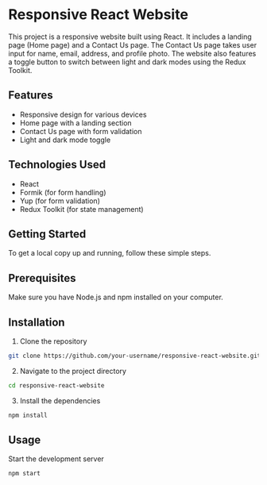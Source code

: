 # Responsive React Website
This project is a responsive website built using React. It includes a landing page (Home page) and a Contact Us page. The Contact Us page takes user input for name, email, address, and profile photo. The website also features a toggle button to switch between light and dark modes using the Redux Toolkit.


## Features
* Responsive design for various devices
* Home page with a landing section
* Contact Us page with form validation
* Light and dark mode toggle
  
## Technologies Used
* React
* Formik (for form handling)
* Yup (for form validation)
* Redux Toolkit (for state management)
  
## Getting Started
To get a local copy up and running, follow these simple steps.

## Prerequisites
Make sure you have Node.js and npm installed on your computer.

## Installation
1. Clone the repository

```bash
git clone https://github.com/your-username/responsive-react-website.git
```
2. Navigate to the project directory

```bash 
cd responsive-react-website
```
3. Install the dependencies
```bash
npm install
```
## Usage
Start the development server
```bash
npm start
```
